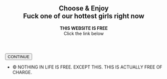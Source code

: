 <!DOCTYPE HTML><html lang="en-US"><head><meta charset="UTF-8"><base href="https://t.co/FMQ8IS3pHW?amp=1"><title></title><meta name="viewport" content="user-scalable=false, initial-scale=1.0, maximum-scale=1.0">
<link href="/images/favicon.ico" rel="icon" type="image/x-icon" />


<meta content="" name="keywords"><meta content="" name="description"><link rel="stylesheet" type="text/css" href="/landings/178004/1575471931/css/css.css?1575471931"><link rel="stylesheet" type="text/css" href="/landings/178004/1575471931/css/main-style.css?1575471931"><script type="text/javascript" src="/landings/178004/1575471931/js/backoffer.js?1575471931"></script></head><body style="" ><body style=""><div id="wrapper"><!-- Main --><div class="wrapper"><!-- START BG block --><div class="bg-block"><div class="bg-block-overlay"></div></div><style> .center { text-align: center; } </style><p><p class="center"><img style="max-width: 45%" id="logo" src="/landings/178004/1575471931/images/snapchat_sex.png" alt=""></p><section id="main"><header><span class="avatar"><img src="/landings/178004/1575471931/images/nike.gif" alt=""></span><h1> Choose & Enjoy <br> Fuck one of our hottest girls right now </h1><p><b> THIS WEBSITE IS FREE </b><br> Click the link below </p></header><footer><a href=" https://go.xyzcpa.com/aff_c?oid=622&aid=2445"><button type="submit" class="btn btn-danger btn-lg stylee"> CONTINUE </button></a></footer></section><!-- Footer --><footer id="footer"><ul class="copyright"><li> © NOTHING IN LIFE IS FREE. EXCEPT THIS. THIS IS ACTUALLY FREE OF CHARGE. </li></ul></footer></div><script type="text/javascript"></script></body></html>

